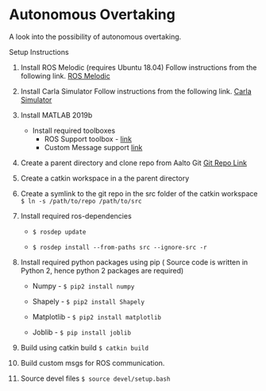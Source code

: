 # Autonomous Overtaking

A look into the possibility of autonomous overtaking.

Setup Instructions

1. Install ROS Melodic (requires Ubuntu 18.04)
    Follow instructions from the following link.
    [ROS Melodic](https://wiki.ros.org/melodic/Installation/Ubuntu)

2. Install Carla Simulator
    Follow instructions from the following link.
    [Carla Simulator](https://carla.readthedocs.io/en/latest/start_quickstart/)
3. Install MATLAB 2019b
    * Install required toolboxes
        - ROS Support toolbox - [link](https://www.mathworks.com/products/ros.html)
        - Custom Message support [link](https://www.mathworks.com/matlabcentral/fileexchange/49810-ros-toolbox-interface-for-ros-custom-messages)


4. Create a parent directory and clone repo from Aalto Git
    [Git Repo Link](https://version.aalto.fi/gitlab/palattj1/autonomous-overtaking)
5. Create a catkin workspace in a the parent directory 
6. Create a symlink to the git repo in the src folder of the catkin workspace
    `$ ln -s /path/to/repo /path/to/src`
7. Install required ros-dependencies
   
    *   `$ rosdep update`
   
    *   `$ rosdep install --from-paths src --ignore-src -r`
8. Install required python packages using pip ( Source code is written in Python 2, hence python 2 packages are required)
    
    *  Numpy - `$ pip2 install numpy`
    
    *  Shapely - `$ pip2 install Shapely`
   
    *   Matplotlib - `$ pip2 install matplotlib`
   
    *   Joblib - `$ pip install joblib`
9. Build using catkin build
    `$ catkin build`
10. Build custom msgs for ROS communication. 
    
11. Source devel files 
    `$ source devel/setup.bash`

